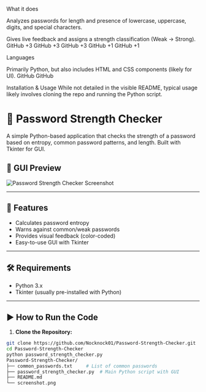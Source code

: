 What it does

Analyzes passwords for length and presence of lowercase, uppercase, digits, and special characters.

Gives live feedback and assigns a strength classification (Weak → Strong). 
GitHub
+3
GitHub
+3
GitHub
+3
GitHub
+1
GitHub
+1

Languages

Primarily Python, but also includes HTML and CSS components (likely for UI). 
GitHub
GitHub

Installation & Usage
While not detailed in the visible README, typical usage likely involves cloning the repo and running the Python script.
# 🔐 Password Strength Checker

A simple Python-based application that checks the strength of a password based on entropy, common password patterns, and length. Built with Tkinter for GUI.

## 📸 GUI Preview

![Password Strength Checker Screenshot](https://github.com/Nocknock01/Password-Strength-Checker/blob/main/screenshot.png)

---

## 🧠 Features

- Calculates password entropy
- Warns against common/weak passwords
- Provides visual feedback (color-coded)
- Easy-to-use GUI with Tkinter

---

## 🛠️ Requirements

- Python 3.x  
- Tkinter (usually pre-installed with Python)

---

## ▶️ How to Run the Code

1. **Clone the Repository:**

```bash
git clone https://github.com/Nocknock01/Password-Strength-Checker.git
cd Password-Strength-Checker
python password_strength_checker.py
Password-Strength-Checker/
├── common_passwords.txt     # List of common passwords
├── password_strength_checker.py  # Main Python script with GUI
├── README.md
└── screenshot.png
